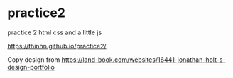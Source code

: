 # practice2
practice 2 html css and a little js

 https://thinhn.github.io/practice2/
 
 Copy design from https://land-book.com/websites/16441-jonathan-holt-s-design-portfolio
